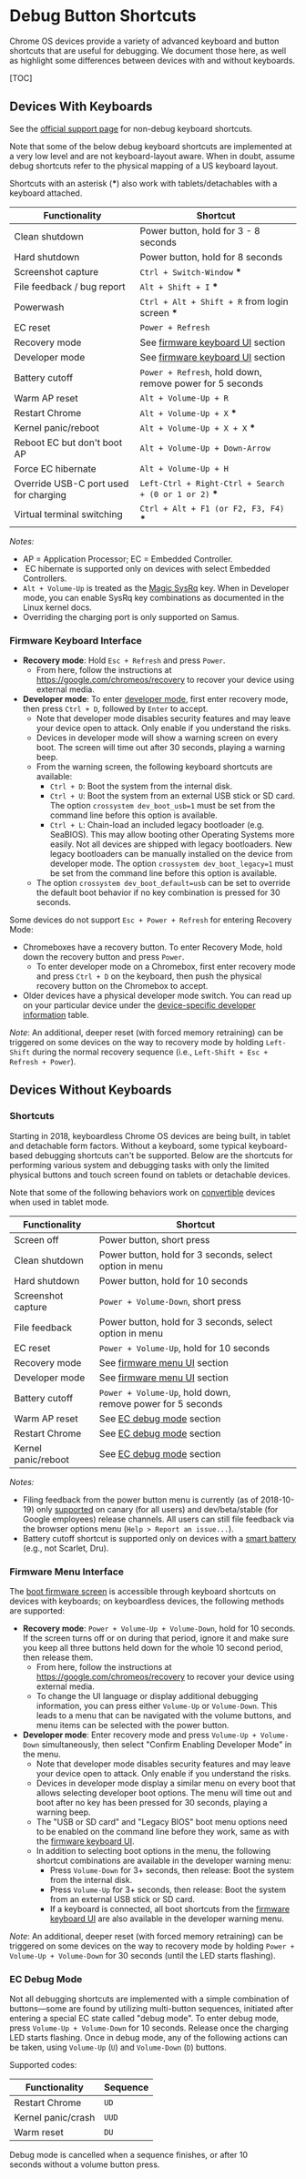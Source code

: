 # Debug Button Shortcuts

Chrome OS devices provide a variety of advanced keyboard and button shortcuts
that are useful for debugging. We document those here, as well as highlight
some differences between devices with and without keyboards.

[TOC]

## Devices With Keyboards

See the [official support page] for non-debug keyboard shortcuts.

Note that some of the below debug keyboard shortcuts are implemented at a very
low level and are not keyboard-layout aware. When in doubt, assume debug
shortcuts refer to the physical mapping of a US keyboard layout.

Shortcuts with an asterisk (**\***) also work with tablets/detachables with a
keyboard attached.

| Functionality                         | Shortcut                                                 |
|---------------------------------------|----------------------------------------------------------|
| Clean shutdown                        | Power button, hold for 3 - 8 seconds                     |
| Hard shutdown                         | Power button, hold for 8 seconds                         |
| Screenshot capture                    | `Ctrl + Switch-Window` **\***                            |
| File feedback / bug report            | `Alt + Shift + I` **\***                                 |
| Powerwash                             | `Ctrl + Alt + Shift + R` from login screen **\***        |
| EC reset                              | `Power + Refresh`                                        |
| Recovery mode                         | See [firmware keyboard UI] section                       |
| Developer mode                        | See [firmware keyboard UI] section                       |
| Battery cutoff                        | `Power + Refresh`, hold down, remove power for 5 seconds |
| Warm AP reset                         | `Alt + Volume-Up + R`                                    |
| Restart Chrome                        | `Alt + Volume-Up + X` **\***                             |
| Kernel panic/reboot                   | `Alt + Volume-Up + X + X` **\***                         |
| Reboot EC but don't boot AP           | `Alt + Volume-Up + Down-Arrow`                           |
| Force EC hibernate                    | `Alt + Volume-Up + H`                                    |
| Override USB-C port used for charging | `Left-Ctrl + Right-Ctrl + Search + (0 or 1 or 2)` **\*** |
| Virtual terminal switching            | `Ctrl + Alt + F1 (or F2, F3, F4)` **\***                 |

*Notes:*

*   AP = Application Processor; EC = Embedded Controller.
*   EC hibernate is supported only on devices with select Embedded Controllers.
*   `Alt + Volume-Up` is treated as the [Magic SysRq] key. When in Developer
    mode, you can enable SysRq key combinations as documented in the Linux
    kernel docs.
*   Overriding the charging port is only supported on Samus.

### Firmware Keyboard Interface

*   **Recovery mode**: Hold `Esc + Refresh` and press `Power`.
    *   From here, follow the instructions at
        https://google.com/chromeos/recovery to recover your device using
        external media.
*   **Developer mode**: To enter [developer mode], first enter recovery mode,
    then press `Ctrl + D`, followed by `Enter` to accept.
    *   Note that developer mode disables security features and may leave your
        device open to attack. Only enable if you understand the risks.
    *   Devices in developer mode will show a warning screen on every boot. The
        screen will time out after 30 seconds, playing a warning beep.
    *   From the warning screen, the following keyboard shortcuts are available:
        *   `Ctrl + D`: Boot the system from the internal disk.
        *   `Ctrl + U`: Boot the system from an external USB stick or SD card.
            The option `crossystem dev_boot_usb=1` must be set from the command
            line before this option is available.
        *   `Ctrl + L`: Chain-load an included legacy bootloader (e.g. SeaBIOS).
            This may allow booting other Operating Systems more easily. Not all
            devices are shipped with legacy bootloaders. New legacy bootloaders
            can be manually installed on the device from developer mode. The
            option `crossystem dev_boot_legacy=1` must be set from the command
            line before this option is available.
    *   The option `crossystem dev_boot_default=usb` can be set to override the
        default boot behavior if no key combination is pressed for 30 seconds.

Some devices do not support `Esc + Power + Refresh` for entering Recovery Mode:

*   Chromeboxes have a recovery button. To enter Recovery Mode, hold down the
    recovery button and press `Power`.
    *   To enter developer mode on a Chromebox, first enter recovery mode and
        press `Ctrl + D` on the keyboard, then push the physical recovery button
        on the Chromebox to accept.
*   Older devices have a physical developer mode switch. You can read up on
    your particular device under the [device-specific developer information]
    table.

_Note_: An additional, deeper reset (with forced memory retraining) can be
triggered on some devices on the way to recovery mode by holding `Left-Shift`
during the normal recovery sequence (i.e., `Left-Shift + Esc + Refresh +
Power`).

## Devices Without Keyboards

### Shortcuts

Starting in 2018, keyboardless Chrome OS devices are being built, in tablet and
detachable form factors. Without a keyboard, some typical keyboard-based
debugging shortcuts can't be supported. Below are the shortcuts for performing
various system and debugging tasks with only the limited physical buttons and
touch screen found on tablets or detachable devices.

Note that some of the following behaviors work on [convertible] devices when
used in tablet mode.

| Functionality                     | Shortcut                                                       |
|-----------------------------------|----------------------------------------------------------------|
| Screen off                        | Power button, short press                                      |
| Clean shutdown                    | Power button, hold for 3 seconds, select option in menu        |
| Hard shutdown                     | Power button, hold for 10 seconds                              |
| Screenshot capture                | `Power + Volume-Down`, short press                             |
| File feedback                     | Power button, hold for 3 seconds, select option in menu        |
| EC reset                          | `Power + Volume-Up`, hold for 10 seconds                       |
| Recovery mode                     | See [firmware menu UI] section                                 |
| Developer mode                    | See [firmware menu UI] section                                 |
| Battery cutoff                    | `Power + Volume-Up`, hold down, remove power for 5 seconds     |
| Warm AP reset                     | See [EC debug mode] section                                    |
| Restart Chrome                    | See [EC debug mode] section                                    |
| Kernel panic/reboot               | See [EC debug mode] section                                    |

*Notes:*

*   Filing feedback from the power button menu is currently (as of 2018-10-19)
    only [supported](https://crbug.com/845558#c8) on canary (for all users) and
    dev/beta/stable (for Google employees) release channels. All users can
    still file feedback via the browser options menu (`Help > Report an
    issue...`).
*   Battery cutoff shortcut is supported only on devices with a [smart battery]
    (e.g., not Scarlet, Dru).


### Firmware Menu Interface

The [boot firmware screen] is accessible through keyboard shortcuts on devices
with keyboards; on keyboardless devices, the following methods are supported:

*   **Recovery mode**: `Power + Volume-Up + Volume-Down`, hold for 10 seconds.
    If the screen turns off or on during that period, ignore it and make sure
    you keep all three buttons held down for the whole 10 second period, then
    release them.
    *   From here, follow the instructions at
        https://google.com/chromeos/recovery to recover your device using
        external media.
    *   To change the UI language or display additional debugging information,
        you can press either `Volume-Up` or `Volume-Down`. This leads to a menu
        that can be navigated with the volume buttons, and menu items can be
        selected with the power button.
*   **Developer mode**: Enter recovery mode and press `Volume-Up + Volume-Down`
    simultaneously, then select "Confirm Enabling Developer Mode" in the menu.
    *   Note that developer mode disables security features and may leave your
        device open to attack. Only enable if you understand the risks.
    *   Devices in developer mode display a similar menu on every boot that
        allows selecting developer boot options. The menu will time out and boot
        after no key has been pressed for 30 seconds, playing a warning beep.
    *   The "USB or SD card" and "Legacy BIOS" boot menu options need to be
        enabled on the command line before they work, same as with the [firmware
        keyboard UI].
    *   In addition to selecting boot options in the menu, the following
        shortcut combinations are available in the developer warning menu:
        *   Press `Volume-Down` for 3+ seconds, then release: Boot the system
            from the internal disk.
        *   Press `Volume-Up` for 3+ seconds, then release: Boot the system
            from an external USB stick or SD card.
        *   If a keyboard is connected, all boot shortcuts from the [firmware
            keyboard UI] are also available in the developer warning menu.

_Note_: An additional, deeper reset (with forced memory retraining) can be
triggered on some devices on the way to recovery mode by holding `Power +
Volume-Up + Volume-Down` for 30 seconds (until the LED starts flashing).

### EC Debug Mode

Not all debugging shortcuts are implemented with a simple combination of
buttons—some are found by utilizing multi-button sequences, initiated after
entering a special EC state called "debug mode". To enter debug mode, press
`Volume-Up + Volume-Down` for 10 seconds. Release once the charging LED starts
flashing. Once in debug mode, any of the following actions can be taken, using
`Volume-Up` (`U`) and `Volume-Down` (`D`) buttons.

Supported codes:

| Functionality         | Sequence   |
|-----------------------|------------|
| Restart Chrome        | `UD`       |
| Kernel panic/crash    | `UUD`      |
| Warm reset            | `DU`       |

Debug mode is cancelled when a sequence finishes, or after 10 seconds without a
volume button press.


[official support page]: https://support.google.com/chromebook/answer/183101
[firmware keyboard UI]: #Firmware-Keyboard-Interface
[Magic SysRq]: https://www.kernel.org/doc/html/latest/admin-guide/sysrq.html
[developer mode]: https://www.chromium.org/chromium-os/poking-around-your-chrome-os-device
[convertible]: https://en.wikipedia.org/wiki/Laptop#Convertible
[firmware menu UI]: #Firmware-Menu-Interface
[EC debug mode]: #EC-Debug-Mode
[smart battery]: http://sbs-forum.org/specs/sbdat110.pdf
[device-specific developer information]: https://www.chromium.org/chromium-os/developer-information-for-chrome-os-devices
[boot firmware screen]: https://www.chromium.org/chromium-os/poking-around-your-chrome-os-device

